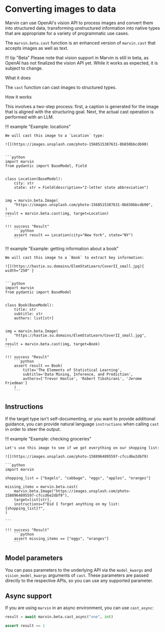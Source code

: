 # Converting images to data

Marvin can use OpenAI's vision API to process images and convert them into structured data, transforming unstructured information into native types that are appropriate for a variety of programmatic use cases.

The `marvin.beta.cast` function is an enhanced version of `marvin.cast` that accepts images as well as text.

!!! tip "Beta"
    Please note that vision support in Marvin is still in beta, as OpenAI has not finalized the vision API yet. While it works as expected, it is subject to change.

<div class="admonition abstract">
  <p class="admonition-title">What it does</p>
  <p>
    The <code>cast</code> function can cast images to structured types.
  </p>
</div>

<div class="admonition info">
  <p class="admonition-title">How it works</p>
  <p>
    
  This involves a two-step process: first, a caption is generated for the image that is aligned with the structuring goal. Next, the actual cast operation is performed with an LLM.

  </p>
</div>


!!! example "Example: locations"

    We will cast this image to a `Location` type:

    ![](https://images.unsplash.com/photo-1568515387631-8b650bbcdb90)


    ```python
    import marvin
    from pydantic import BaseModel, Field


    class Location(BaseModel):
        city: str
        state: str = Field(description="2-letter state abbreviation")


    img = marvin.beta.Image(
        "https://images.unsplash.com/photo-1568515387631-8b650bbcdb90",
    )
    result = marvin.beta.cast(img, target=Location)
    ```

    !!! success "Result"
        ```python
        assert result == Location(city="New York", state="NY")
        ```

!!! example "Example: getting information about a book"

    We will cast this image to a `Book` to extract key information:

    ![](https://hastie.su.domains/ElemStatLearn/CoverII_small.jpg){ width="250" }


    ```python
    import marvin
    from pydantic import BaseModel


    class Book(BaseModel):
        title: str
        subtitle: str
        authors: list[str]


    img = marvin.beta.Image(
        "https://hastie.su.domains/ElemStatLearn/CoverII_small.jpg",
    )
    result = marvin.beta.cast(img, target=Book)
    ```

    !!! success "Result"
        ```python
        assert result == Book(
            title='The Elements of Statistical Learning',
            subtitle='Data Mining, Inference, and Prediction',
            authors=['Trevor Hastie', 'Robert Tibshirani', 'Jerome Friedman']
        )
        ```

## Instructions

If the target type isn't self-documenting, or you want to provide additional guidance, you can provide natural language `instructions` when calling `cast` in order to steer the output. 


!!! example "Example: checking groceries"

    Let's use this image to see if we got everything on our shopping list:

    ![](https://images.unsplash.com/photo-1588964895597-cfccd6e2dbf9)

    ```python
    import marvin

    shopping_list = ["bagels", "cabbage", "eggs", "apples", "oranges"]
    
    missing_items = marvin.beta.cast(
        marvin.beta.Image("https://images.unsplash.com/photo-1588964895597-cfccd6e2dbf9"), 
        target=list[str], 
        instructions=f"Did I forget anything on my list: {shopping_list}?",
    )

    ```

    !!! success "Result"
        ```python
        assert missing_items == ["eggs", "oranges"]
        ```

## Model parameters
You can pass parameters to the underlying API via the `model_kwargs` and `vision_model_kwargs` arguments of `cast`. These parameters are passed directly to the respective APIs, so you can use any supported parameter.

## Async support
If you are using `marvin` in an async environment, you can use `cast_async`:

```python
result = await marvin.beta.cast_async("one", int) 

assert result == 1
```